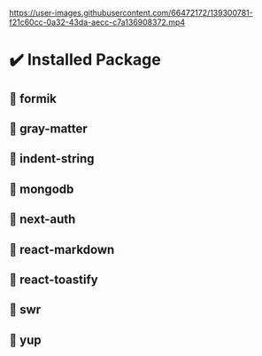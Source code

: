 https://user-images.githubusercontent.com/66472172/139300781-f21c60cc-0a32-43da-aecc-c7a136908372.mp4

# ✔️ Installed Package

## 🤖 formik
## 🤖 gray-matter
## 🤖 indent-string
## 🤖 mongodb
## 🤖 next-auth
## 🤖 react-markdown
## 🤖 react-toastify
## 🤖 swr
## 🤖 yup


